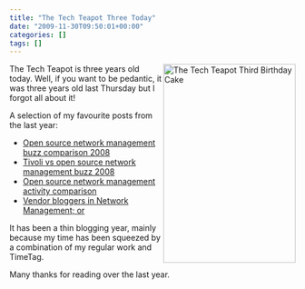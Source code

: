 ```yaml
---
title: "The Tech Teapot Three Today"
date: "2009-11-30T09:50:01+00:00"
categories: []
tags: []
---
```


<img class="alignright size-full wp-image-1510" title="The Tech Teapot Third Birthday Cake" src="http://techteapot.com/wp-content/uploads/2009/11/phpRrWWSsAM.jpg" alt="The Tech Teapot Third Birthday Cake" width="233" height="350" align="right" />The Tech Teapot is three years old today. Well, if you want to be pedantic, it was three years old last Thursday but I forgot all about it!

A selection of my favourite posts from the last year:
<ul>
 	<li><a title="Permanent Link to Open source network management buzz comparison 2008" href="http://techteapot.com/open-source-network-management-buzz-comparison-2008/" rel="bookmark">Open source network management buzz comparison 2008</a></li>
 	<li><a title="Permanent Link to Tivoli vs open source network management buzz 2008" href="http://techteapot.com/tivoli-vs-open-source-network-management-buzz-2008/" rel="bookmark">Tivoli vs open source network management buzz 2008</a></li>
 	<li><a title="Permanent Link to Open source network management activity comparison" href="http://techteapot.com/open-source-network-management-activity-comparison/" rel="bookmark">Open source network management activity comparison</a></li>
 	<li><a title="Permanent Link: Vendor bloggers in Network Management; or" href="http://techteapot.com/vendor-bloggers-in-network-management/" rel="bookmark">Vendor bloggers in Network Management; or</a></li>
</ul>
It has been a thin blogging year, mainly because my time has been squeezed by a combination of my regular work and TimeTag.

Many thanks for reading over the last year.
